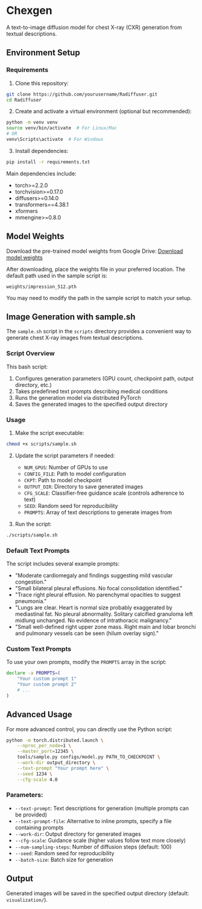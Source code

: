 # Chexgen

A text-to-image diffusion model for chest X-ray (CXR) generation from textual descriptions.

## Environment Setup

### Requirements

1. Clone this repository:
```bash
git clone https://github.com/yourusername/Radiffuser.git
cd Radiffuser
```

2. Create and activate a virtual environment (optional but recommended):
```bash
python -m venv venv
source venv/bin/activate  # For Linux/Mac
# OR
venv\Scripts\activate  # For Windows
```

3. Install dependencies:
```bash
pip install -r requirements.txt
```

Main dependencies include:
- torch>=2.2.0
- torchvision>=0.17.0
- diffusers>=0.14.0
- transformers==4.38.1
- xformers
- mmengine>=0.8.0

## Model Weights

Download the pre-trained model weights from Google Drive:
[Download model weights](https://drive.google.com/file/d/1pbYSzMYFkUps6-iuIizgxYDZ46lJMxSz/view?usp=sharing)

After downloading, place the weights file in your preferred location. The default path used in the sample script is:
```
weights/impression_512.pth
```

You may need to modify the path in the sample script to match your setup.

## Image Generation with sample.sh

The `sample.sh` script in the `scripts` directory provides a convenient way to generate chest X-ray images from textual descriptions.

### Script Overview

This bash script:
1. Configures generation parameters (GPU count, checkpoint path, output directory, etc.)
2. Takes predefined text prompts describing medical conditions
3. Runs the generation model via distributed PyTorch
4. Saves the generated images to the specified output directory

### Usage

1. Make the script executable:
```bash
chmod +x scripts/sample.sh
```

2. Update the script parameters if needed:
   - `NUM_GPUS`: Number of GPUs to use
   - `CONFIG_FILE`: Path to model configuration
   - `CKPT`: Path to model checkpoint
   - `OUTPUT_DIR`: Directory to save generated images
   - `CFG_SCALE`: Classifier-free guidance scale (controls adherence to text)
   - `SEED`: Random seed for reproducibility
   - `PROMPTS`: Array of text descriptions to generate images from

3. Run the script:
```bash
./scripts/sample.sh
```

### Default Text Prompts

The script includes several example prompts:
- "Moderate cardiomegaly and findings suggesting mild vascular congestion."
- "Small bilateral pleural effusions. No focal consolidation identified."
- "Trace right pleural effusion. No parenchymal opacities to suggest pneumonia."
- "Lungs are clear. Heart is normal size probably exaggerated by mediastinal fat. No pleural abnormality. Solitary calcified granuloma left midlung unchanged. No evidence of intrathoracic malignancy."
- "Small well-defined right upper zone mass. Right main and lobar bronchi and pulmonary vessels can be seen (hilum overlay sign)."

### Custom Text Prompts

To use your own prompts, modify the `PROMPTS` array in the script:

```bash
declare -a PROMPTS=(
    "Your custom prompt 1"
    "Your custom prompt 2"
    # ...
)
```

## Advanced Usage

For more advanced control, you can directly use the Python script:

```bash
python -m torch.distributed.launch \
    --nproc_per_node=1 \
    --master_port=12345 \
    tools/sample.py configs/model.py PATH_TO_CHECKPOINT \
    --work-dir output_directory \
    --text-prompt "Your prompt here" \
    --seed 1234 \
    --cfg-scale 4.0
```

### Parameters:
- `--text-prompt`: Text descriptions for generation (multiple prompts can be provided)
- `--text-prompt-file`: Alternative to inline prompts, specify a file containing prompts
- `--work-dir`: Output directory for generated images 
- `--cfg-scale`: Guidance scale (higher values follow text more closely)
- `--num-sampling-steps`: Number of diffusion steps (default: 100)
- `--seed`: Random seed for reproducibility
- `--batch-size`: Batch size for generation

## Output

Generated images will be saved in the specified output directory (default: `visualization/`). 

